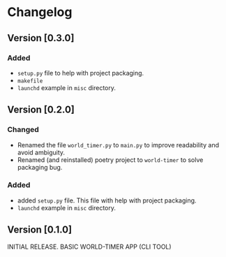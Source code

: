 # Changelog

## Version [0.3.0]
### Added
- `setup.py` file to help with project packaging.
- `makefile`
- `launchd` example in `misc` directory. 


## Version [0.2.0]
### Changed
- Renamed the file `world_timer.py` to `main.py` to improve readability and avoid ambiguity.
- Renamed (and reinstalled) poetry project to `world-timer` to solve packaging bug.

### Added
- added `setup.py` file. This file with help with project packaging.
- `launchd` example in `misc` directory.

## Version [0.1.0]
INITIAL RELEASE. BASIC WORLD-TIMER APP (CLI TOOL)